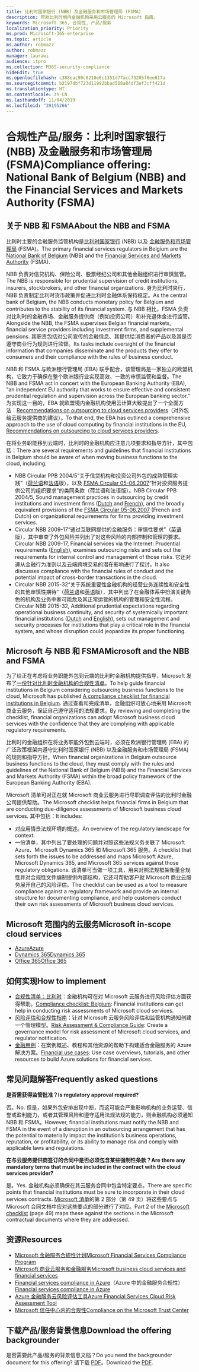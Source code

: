```yaml
---
title: 比利时国家银行 (NBB) 及金融服务和市场管理局 (FSMA)
description: 帮助比利时境内金融机构采用云服务的 Microsoft 指南。
keywords: Microsoft 365, 合规性, 产品/服务
localization_priority: Priority
ms.prod: Microsoft-365-enterprise
ms.topic: article
ms.author: robmazz
author: robmazz
manager: laurawi
audience: itpro
ms.collection: M365-security-compliance
hideEdit: true
ms.openlocfilehash: c388eac90c0210e6c1351d77acc73205f6ee617a
ms.sourcegitcommit: b2197dbf723d11992bbad568a84df3ef3cff421d
ms.translationtype: HT
ms.contentlocale: zh-CN
ms.lasthandoff: 11/04/2019
ms.locfileid: "39195266"
---
```

# <a name="compliance-offering-national-bank-of-belgium-nbb-and-the-financial-services-and-markets-authority-fsma"></a><span data-ttu-id="bd2f3-104">合规性产品/服务：比利时国家银行 (NBB) 及金融服务和市场管理局 (FSMA)</span><span class="sxs-lookup"><span data-stu-id="bd2f3-104">Compliance offering: National Bank of Belgium (NBB) and the Financial Services and Markets Authority (FSMA)</span></span>

## <a name="about-the-nbb-and-fsma"></a><span data-ttu-id="bd2f3-105">关于 NBB 和 FSMA</span><span class="sxs-lookup"><span data-stu-id="bd2f3-105">About the NBB and FSMA</span></span>

<span data-ttu-id="bd2f3-106">比利时主要的金融服务监管机构是[比利时国家银行](https://www.nbb.be/) (NBB) 以及 [金融服务和市场管理局](https://www.fsma.be/language_selection) (FSMA)。</span><span class="sxs-lookup"><span data-stu-id="bd2f3-106">The primary financial services regulators in Belgium are the [National Bank of Belgium](https://www.nbb.be/) (NBB) and the [Financial Services and Markets Authority](https://www.fsma.be/language_selection) (FSMA).</span></span>

<span data-ttu-id="bd2f3-107">NBB 负责对信贷机构、保险公司、股票经纪公司和其他金融组织进行审慎监管。</span><span class="sxs-lookup"><span data-stu-id="bd2f3-107">The NBB is responsible for prudential supervision of credit institutions, insurers, stockbrokers, and other financial organizations.</span></span> <span data-ttu-id="bd2f3-108">身为比利时央行，NBB 负责制定比利时货币政策并促进比利时金融体系保持稳定。</span><span class="sxs-lookup"><span data-stu-id="bd2f3-108">As the central bank of Belgium, the NBB conducts monetary policy for Belgium and contributes to the stability of its financial system.</span></span> <span data-ttu-id="bd2f3-109">与 NBB 相比，FSMA 负责对比利时的金融市场、金融服务提供商（例如投资公司）和补充退休金进行监管。</span><span class="sxs-lookup"><span data-stu-id="bd2f3-109">Alongside the NBB, the FSMA supervises Belgian financial markets, financial service providers including investment firms, and supplemental pensions.</span></span> <span data-ttu-id="bd2f3-110">其职责包括对公司宣传的金融信息、其提供给消费者的产品以及其是否遵守商业行为规则进行监督。</span><span class="sxs-lookup"><span data-stu-id="bd2f3-110">Its tasks include oversight of the financial information that companies disseminate and the products they offer to consumers and their compliance with the rules of business conduct.</span></span>

<span data-ttu-id="bd2f3-111">NBB 和 FSMA 与欧洲银行管理局 (EBA) 联手配合，该管理局是一家独立的欧盟机构，它致力于确保在整个欧洲银行业实现高效、一致的审慎监管和监督。</span><span class="sxs-lookup"><span data-stu-id="bd2f3-111">The NBB and FSMA act in concert with the European Banking Authority (EBA), “an independent EU authority that works to ensure effective and consistent prudential regulation and supervision across the European banking sector.”</span></span> <span data-ttu-id="bd2f3-112">为实现这一目的，EBA 就欧盟境内金融机构使用云计算大致提出了一个全面方法：[Recommendations on outsourcing to cloud services providers](https://eba.europa.eu/documents/10180/2170121/Final+draft+Recommendations+on+Cloud+Outsourcing+%28EBA-Rec-2017-03%29.pdf/5fa5cdde-3219-4e95-946d-0c0d05494362)（对外包给云服务提供商的建议）。</span><span class="sxs-lookup"><span data-stu-id="bd2f3-112">To that end, the EBA has outlined a comprehensive approach to the use of cloud computing by financial institutions in the EU, [Recommendations on outsourcing to cloud services providers](https://eba.europa.eu/documents/10180/2170121/Final+draft+Recommendations+on+Cloud+Outsourcing+%28EBA-Rec-2017-03%29.pdf/5fa5cdde-3219-4e95-946d-0c0d05494362).</span></span>

<span data-ttu-id="bd2f3-113">在将业务职能移到云端时，比利时的金融机构应注意几项要求和指导方针，其中包括：</span><span class="sxs-lookup"><span data-stu-id="bd2f3-113">There are several requirements and guidelines that financial institutions in Belgium should be aware of when moving business functions to the cloud, including:</span></span>

- <span data-ttu-id="bd2f3-114">NBB Circular PPB 2004/5“关于信贷机构和投资公司外包的成熟管理实践”（[荷兰语](https://www.nbb.be/nl/artikels/circulaire-ppb-20045-gezonde-beheerspraktijken-bij-uitbesteding-door-kredietinstellingen-en)和[法语](https://www.nbb.be/en/articles/circular-ppb-20045-sound-management-practices-outsourcing-credit-institutions-and)版），以及 [FSMA Circular 05-06.2007](https://www.fsma.be/sites/default/files/public/sitecore/media%20library/Files/fsmafiles/wetgeving/reglem/reglem_05-06-2007.pdf)“针对投资服务提供公司的组织要求”的类同条款（荷兰语和法语版）。</span><span class="sxs-lookup"><span data-stu-id="bd2f3-114">NBB Circular PPB 2004/5, Sound management practices in outsourcing by credit institutions and investment firms ([Dutch](https://www.nbb.be/nl/artikels/circulaire-ppb-20045-gezonde-beheerspraktijken-bij-uitbesteding-door-kredietinstellingen-en) and [French](https://www.nbb.be/en/articles/circular-ppb-20045-sound-management-practices-outsourcing-credit-institutions-and)), and the broadly equivalent provisions of the [FSMA Circular 05-06.2007](https://www.fsma.be/sites/default/files/public/sitecore/media%20library/Files/fsmafiles/wetgeving/reglem/reglem_05-06-2007.pdf) (French and Dutch) on organizational requirements for firms providing investment services.</span></span>
- <span data-ttu-id="bd2f3-115">Circular NBB 2009-17“通过互联网提供的金融服务：审慎性要求”（[英语](https://www.nbb.be/doc/cp/eng/ki/circ/pdf/cbfa_2009_17.pdf)版），其中审查了外包风险并列出了对这些风险的内部控制和管理的要求。</span><span class="sxs-lookup"><span data-stu-id="bd2f3-115">Circular NBB 2009-17, Financial services via the Internet: Prudential requirements ([English](https://www.nbb.be/doc/cp/eng/ki/circ/pdf/cbfa_2009_17.pdf)), examines outsourcing risks and sets out the requirements for internal control and management of those risks.</span></span> <span data-ttu-id="bd2f3-116">它还对遵从金融行为准则以及云端跨境交易的潜在影响进行了探讨。</span><span class="sxs-lookup"><span data-stu-id="bd2f3-116">It also discusses compliance with the financial rules of conduct and the potential impact of cross-border transactions in the cloud.</span></span>
- <span data-ttu-id="bd2f3-117">Circular NBB 2015-32“关于系统重要性金融机构的经营业务连续性和安全性的其他审慎性期待”（[荷兰语](https://www.nbb.be/nl/artikels/circulaire-nbb201532-aanvullende-prudentiele-verwachtingen-op-het-vlak-van-de-operationele)和[英语](https://www.nbb.be/en/articles/circular-nbb201532-additional-prudential-expectations-regarding-operational-business)版），其中列出了在金融体系中扮演关键角色的机构及业务中断可能危及其正常运营的机构的管理和安全性流程。</span><span class="sxs-lookup"><span data-stu-id="bd2f3-117">Circular NBB 2015-32, Additional prudential expectations regarding operational business continuity, and security of systemically important financial institutions ([Dutch](https://www.nbb.be/nl/artikels/circulaire-nbb201532-aanvullende-prudentiele-verwachtingen-op-het-vlak-van-de-operationele) and [English](https://www.nbb.be/en/articles/circular-nbb201532-additional-prudential-expectations-regarding-operational-business)), sets out management and security processes for institutions that play a critical role in the financial system, and whose disruption could jeopardize its proper functioning.</span></span>

## <a name="microsoft-and-the-nbb-and-fsma"></a><span data-ttu-id="bd2f3-118">Microsoft 与 NBB 和 FSMA</span><span class="sxs-lookup"><span data-stu-id="bd2f3-118">Microsoft and the NBB and FSMA</span></span>

<span data-ttu-id="bd2f3-119">为了给正在考虑将业务职能外包到云端的比利时金融机构提供指导，Microsoft 发布了[一份针对比利时金融机构的合规性清单](https://aka.ms/FinServ-Guide-Belgium)。</span><span class="sxs-lookup"><span data-stu-id="bd2f3-119">To help guide financial institutions in Belgium considering outsourcing business functions to the cloud, Microsoft has published [A compliance checklist for financial institutions in Belgium](https://aka.ms/FinServ-Guide-Belgium).</span></span> <span data-ttu-id="bd2f3-120">通过查看和完成清单，金融组织可放心地采用 Microsoft 商业云服务，保证自己遵守适用的法规要求。</span><span class="sxs-lookup"><span data-stu-id="bd2f3-120">By reviewing and completing the checklist, financial organizations can adopt Microsoft business cloud services with the confidence that they are complying with applicable regulatory requirements.</span></span>

<span data-ttu-id="bd2f3-121">比利时的金融组织在将业务职能外包到云端时，必须在欧洲银行管理局 (EBA) 的广泛政策框架内遵守比利时国家银行 (NBB) 以及金融服务和市场管理局 (FSMA) 的规则和指导方针。</span><span class="sxs-lookup"><span data-stu-id="bd2f3-121">When financial organizations in Belgium outsource business functions to the cloud, they must comply with the rules and guidelines of the National Bank of Belgium (NBB) and the Financial Services and Markets Authority (FSMA) within the broad policy framework of the European Banking Authority (EBA).</span></span>

<span data-ttu-id="bd2f3-122">Microsoft 清单可对正在就 Microsoft 商业云服务进行尽职调查评估的比利时金融公司提供帮助。</span><span class="sxs-lookup"><span data-stu-id="bd2f3-122">The Microsoft checklist helps financial firms in Belgium that are conducting due-diligence assessments of Microsoft business cloud services.</span></span> <span data-ttu-id="bd2f3-123">其中包括：</span><span class="sxs-lookup"><span data-stu-id="bd2f3-123">It includes:</span></span>

- <span data-ttu-id="bd2f3-124">对应用情景法规环境的概述。</span><span class="sxs-lookup"><span data-stu-id="bd2f3-124">An overview of the regulatory landscape for context.</span></span>
- <span data-ttu-id="bd2f3-125">一份清单，其中列出了要处理的问题并对照这些法规义务关联了 Microsoft Azure、Microsoft Dynamics 365 和 Microsoft 365 服务。</span><span class="sxs-lookup"><span data-stu-id="bd2f3-125">A checklist that sets forth the issues to be addressed and maps Microsoft Azure, Microsoft Dynamics 365, and Microsoft 365 services against those regulatory obligations.</span></span> <span data-ttu-id="bd2f3-126">该清单可当做一项工具，用来对照法规框架衡量合规性并对合规性文件编制提供内部结构，它还可帮助客户就 Microsoft 商业云服务展开自己的风险评估。</span><span class="sxs-lookup"><span data-stu-id="bd2f3-126">The checklist can be used as a tool to measure compliance against a regulatory framework and provide an internal structure for documenting compliance, and help customers conduct their own risk assessments of Microsoft business cloud services.</span></span>

## <a name="microsoft-in-scope-cloud-services"></a><span data-ttu-id="bd2f3-127">Microsoft 范围内的云服务</span><span class="sxs-lookup"><span data-stu-id="bd2f3-127">Microsoft in-scope cloud services</span></span>

- [<span data-ttu-id="bd2f3-128">Azure</span><span class="sxs-lookup"><span data-stu-id="bd2f3-128">Azure</span></span>](https://aka.ms/AzureCompliance)
- [<span data-ttu-id="bd2f3-129">Dynamics 365</span><span class="sxs-lookup"><span data-stu-id="bd2f3-129">Dynamics 365</span></span>](https://aka.ms/d365-compliance-list)
- [<span data-ttu-id="bd2f3-130">Office 365</span><span class="sxs-lookup"><span data-stu-id="bd2f3-130">Office 365</span></span>](https://aka.ms/o365-compliance-framework)

## <a name="how-to-implement"></a><span data-ttu-id="bd2f3-131">如何实现</span><span class="sxs-lookup"><span data-stu-id="bd2f3-131">How to implement</span></span>

- <span data-ttu-id="bd2f3-132">[合规性清单：比利时](https://aka.ms/FinServ-Guide-Belgium)：金融机构可在对 Microsoft 云服务进行风险评估方面获得帮助。</span><span class="sxs-lookup"><span data-stu-id="bd2f3-132">[Compliance checklist: Belgium](https://aka.ms/FinServ-Guide-Belgium): Financial institutions can get help in conducting risk assessments of Microsoft cloud services.</span></span>
- <span data-ttu-id="bd2f3-133">[风险评估和合规性指南](https://aka.ms/RiskGovernanceGuide)：针对 Microsoft 云服务风险评估和监管机构通知创建一个管理模型。</span><span class="sxs-lookup"><span data-stu-id="bd2f3-133">[Risk Assessment & Compliance Guide](https://aka.ms/RiskGovernanceGuide): Create a governance model for risk assessment of Microsoft cloud services, and regulator notification.</span></span>
- <span data-ttu-id="bd2f3-134">[金融用例](https://docs.microsoft.com/azure/industry/financial/)：在案例概述、教程和其他资源的帮助下构建适合金融服务的 Azure 解决方案。</span><span class="sxs-lookup"><span data-stu-id="bd2f3-134">[Financial use cases](https://docs.microsoft.com/azure/industry/financial/): Use case overviews, tutorials, and other resources to build Azure solutions for financial services.</span></span>

## <a name="frequently-asked-questions"></a><span data-ttu-id="bd2f3-135">常见问题解答</span><span class="sxs-lookup"><span data-stu-id="bd2f3-135">Frequently asked questions</span></span>

<span data-ttu-id="bd2f3-136">**是否需获得监管批准？**</span><span class="sxs-lookup"><span data-stu-id="bd2f3-136">**Is regulatory approval required?**</span></span>

<span data-ttu-id="bd2f3-137">否。</span><span class="sxs-lookup"><span data-stu-id="bd2f3-137">No.</span></span> <span data-ttu-id="bd2f3-138">但是，如果外包安排出现中断，而这可能会严重影响机构的业务运营、信誉或盈利能力，或者其管理风险和遵守适用法规法规的能力，则金融机构必须通知 NBB 和 FSMA。</span><span class="sxs-lookup"><span data-stu-id="bd2f3-138">However, financial institutions must notify the NBB and FSMA in the event of a disruption in an outsourcing arrangement that has the potential to materially impact the institution’s business operations, reputation, or profitability, or its ability to manage risk and comply with applicable laws and regulations.</span></span>

<span data-ttu-id="bd2f3-139">**在与云服务提供商签订的合同中是否必须包含某些强制性条款？**</span><span class="sxs-lookup"><span data-stu-id="bd2f3-139">**Are there any mandatory terms that must be included in the contract with the cloud services provider?**</span></span>

<span data-ttu-id="bd2f3-140">是。</span><span class="sxs-lookup"><span data-stu-id="bd2f3-140">Yes.</span></span> <span data-ttu-id="bd2f3-141">金融机构必须确保在其云服务合同中包含特定要点。</span><span class="sxs-lookup"><span data-stu-id="bd2f3-141">There are specific points that financial institutions must be sure to incorporate in their cloud services contracts.</span></span> <span data-ttu-id="bd2f3-142">[Microsoft 清单](https://aka.ms/FinServ-Guide-Belgium)的第 2 部分（第 49 页）将这些要点与 Microsoft 合同文档中应对这些要点的部分进行了对应。</span><span class="sxs-lookup"><span data-stu-id="bd2f3-142">Part 2 of the [Microsoft checklist](https://aka.ms/FinServ-Guide-Belgium) (page 49) maps these against the sections in the Microsoft contractual documents where they are addressed.</span></span>

## <a name="resources"></a><span data-ttu-id="bd2f3-143">资源</span><span class="sxs-lookup"><span data-stu-id="bd2f3-143">Resources</span></span>

- [<span data-ttu-id="bd2f3-144">Microsoft 金融服务合规性计划</span><span class="sxs-lookup"><span data-stu-id="bd2f3-144">Microsoft Financial Services Compliance Program</span></span>](https://aka.ms/FSCP-Print)
- [<span data-ttu-id="bd2f3-145">Microsoft 商业云服务和金融服务</span><span class="sxs-lookup"><span data-stu-id="bd2f3-145">Microsoft business cloud services and financial services</span></span>](https://www.microsoft.com/trustcenter/cloudservices/financialservices)
- <span data-ttu-id="bd2f3-146">[Financial services compliance in Azure](https://azure.microsoft.com/resources/videos/azurecon-2015-financial-services-compliance-in-azure/)（Azure 中的金融服务合规性）</span><span class="sxs-lookup"><span data-stu-id="bd2f3-146">[Financial services compliance in Azure](https://azure.microsoft.com/resources/videos/azurecon-2015-financial-services-compliance-in-azure/)</span></span>
- [<span data-ttu-id="bd2f3-147">Azure 金融服务云风险评估工具</span><span class="sxs-lookup"><span data-stu-id="bd2f3-147">Azure Financial Services Cloud Risk Assessment Tool</span></span>](https://servicetrust.microsoft.com/ViewPage/FFIECBlueprint?command=Download&downloadType=Document&downloadId=079a1973-711a-428f-9312-9ddd290cff7b&docTab=c726d5c0-2d1e-11e8-a485-57140ec19669_PaaS)
- [<span data-ttu-id="bd2f3-148">Microsoft 信任中心内的合规性</span><span class="sxs-lookup"><span data-stu-id="bd2f3-148">Compliance on the Microsoft Trust Center</span></span>](https://www.microsoft.com/trust-center/compliance/compliance-overview)

## <a name="download-the-offering-backgrounder"></a><span data-ttu-id="bd2f3-149">下载产品/服务背景信息</span><span class="sxs-lookup"><span data-stu-id="bd2f3-149">Download the offering backgrounder</span></span>

<span data-ttu-id="bd2f3-150">是否需要此产品/服务的背景信息文档？</span><span class="sxs-lookup"><span data-stu-id="bd2f3-150">Do you need the backgrounder document for this offering?</span></span> <span data-ttu-id="bd2f3-151">请下载 [PDF](https://download.microsoft.com/download/5/F/3/5F3E78C9-767C-4260-92D9-A244EF3BA607/NBB-FSMA-Compliance.pdf)。</span><span class="sxs-lookup"><span data-stu-id="bd2f3-151">Download the [PDF](https://download.microsoft.com/download/5/F/3/5F3E78C9-767C-4260-92D9-A244EF3BA607/NBB-FSMA-Compliance.pdf).</span></span>

